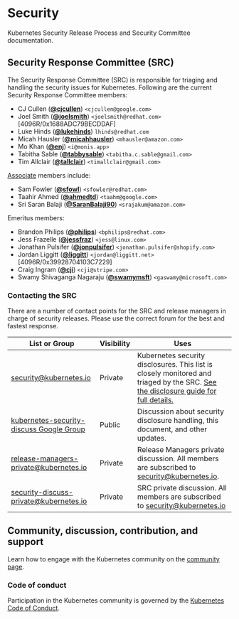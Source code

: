# Security

Kubernetes Security Release Process and Security Committee documentation.

## Security Response Committee (SRC)

The Security Response Committee (SRC) is responsible for triaging and handling the security issues for Kubernetes. Following are the current Security Response Committee members:

- CJ Cullen (**[@cjcullen](https://github.com/cjcullen)**) `<cjcullen@google.com>`
- Joel Smith (**[@joelsmith](https://github.com/joelsmith)**) `<joelsmith@redhat.com>` [4096R/0x1688ADC79BECDDAF]
- Luke Hinds (**[@lukehinds](https://github.com/lukehinds)**) `lhinds@redhat.com`
- Micah Hausler (**[@micahhausler](https://github.com/micahhausler)**) `<mhausler@amazon.com>`
- Mo Khan (**[@enj](https://github.com/enj)**) `<i@monis.app>`
- Tabitha Sable (**[@tabbysable](https://github.com/tabbysable)**) `<tabitha.c.sable@gmail.com>`
- Tim Allclair (**[@tallclair](https://github.com/tallclair)**) `<timallclair@gmail.com>`

[Associate](security-release-process.md#associate) members include:
- Sam Fowler (**[@sfowl](https://github.com/sfowl)**) `<sfowler@redhat.com>`
- Taahir Ahmed (**[@ahmedtd](https://github.com/ahmedtd)**) `<taahm@google.com>`
- Sri Saran Balaji (**[@SaranBalaji90](https://github.com/SaranBalaji90)**) `<srajakum@amazon.com>`

Emeritus members:
- Brandon Philips (**[@philips](https://github.com/philips)**) `<bphilips@redhat.com>`
- Jess Frazelle (**[@jessfraz](https://github.com/jessfraz)**) `<jess@linux.com>`
- Jonathan Pulsifer (**[@jonpulsifer](https://github.com/jonpulsifer)**) `<jonathan.pulsifer@shopify.com>`
- Jordan Liggitt (**[@liggitt](https://github.com/liggitt)**) `<jordan@liggitt.net>` [4096R/0x39928704103C7229]
- Craig Ingram (**[@cji](https://github.com/cji)**) `<cji@stripe.com>`
- Swamy Shivaganga Nagaraju (**[@swamymsft](https://github.com/swamymsft)**) `<gaswamy@microsoft.com>`

### Contacting the SRC

There are a number of contact points for the SRC and release managers in charge of security releases. Please use the correct forum for the best and fastest response.

| List or Group | Visibility | Uses |
| ------------- | ---------- | ---- |
| security@kubernetes.io | Private | Kubernetes security disclosures. This list is closely monitored and triaged by the SRC. [See the disclosure guide for full details.](http://kubernetes.io/security) |
| [kubernetes-security-discuss Google Group](https://groups.google.com/forum/#!forum/kubernetes-security-discuss) | Public | Discussion about security disclosure handling, this document, and other updates. |
| release-managers-private@kubernetes.io | Private | Release Managers private discussion. All members are subscribed to security@kubernetes.io. |
| security-discuss-private@kubernetes.io | Private | SRC private discussion. All members are subscribed to security@kubernetes.io |

## Community, discussion, contribution, and support

Learn how to engage with the Kubernetes community on the [community page](http://kubernetes.io/community/).

### Code of conduct

Participation in the Kubernetes community is governed by the [Kubernetes Code of Conduct](code-of-conduct.md).
